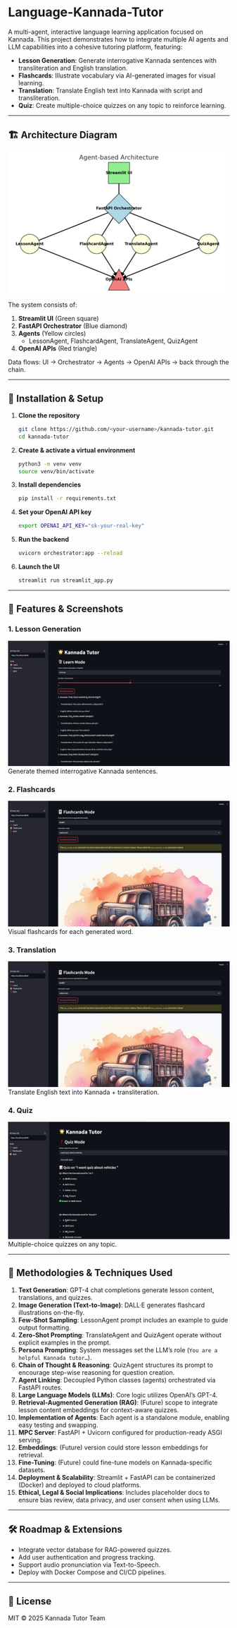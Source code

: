 # Language-Kannada-Tutor
A multi-agent, interactive language learning application focused on Kannada. This project demonstrates how to integrate multiple AI agents and LLM capabilities into a cohesive tutoring platform, featuring:

- **Lesson Generation**: Generate interrogative Kannada sentences with transliteration and English translation.  
- **Flashcards**: Illustrate vocabulary via AI-generated images for visual learning.  
- **Translation**: Translate English text into Kannada with script and transliteration.  
- **Quiz**: Create multiple-choice quizzes on any topic to reinforce learning.

---

## 🏗 Architecture Diagram

![Architecture Diagram](output.png)

The system consists of:
1. **Streamlit UI** (Green square)
2. **FastAPI Orchestrator** (Blue diamond)
3. **Agents** (Yellow circles)
   - LessonAgent, FlashcardAgent, TranslateAgent, QuizAgent
4. **OpenAI APIs** (Red triangle)

Data flows: UI → Orchestrator → Agents → OpenAI APIs → back through the chain.

---

## 🚀 Installation & Setup

1. **Clone the repository**
   ```bash
   git clone https://github.com/<your-username>/kannada-tutor.git
   cd kannada-tutor
   ```
2. **Create & activate a virtual environment**
   ```bash
   python3 -m venv venv
   source venv/bin/activate
   ```
3. **Install dependencies**
   ```bash
   pip install -r requirements.txt
   ```
4. **Set your OpenAI API key**
   ```bash
   export OPENAI_API_KEY="sk-your-real-key"
   ```
5. **Run the backend**
   ```bash
   uvicorn orchestrator:app --reload
   ```
6. **Launch the UI**
   ```bash
   streamlit run streamlit_app.py
   ```

---

## 🎯 Features & Screenshots

### 1. Lesson Generation
![Lesson Screenshot](IMG_3445.JPG)
Generate themed interrogative Kannada sentences.

### 2. Flashcards
![Flashcard Screenshot](IMG_3444.JPG)
Visual flashcards for each generated word.

### 3. Translation
![Translate Screenshot](IMG_3444.JPG)
Translate English text into Kannada + transliteration.

### 4. Quiz
![Quiz Screenshot](IMG_3447.JPG)
Multiple-choice quizzes on any topic.

---

## 🔬 Methodologies & Techniques Used

1. **Text Generation**: GPT-4 chat completions generate lesson content, translations, and quizzes.  
2. **Image Generation (Text-to-Image)**: DALL·E generates flashcard illustrations on-the-fly.  
3. **Few-Shot Sampling**: LessonAgent prompt includes an example to guide output formatting.  
4. **Zero-Shot Prompting**: TranslateAgent and QuizAgent operate without explicit examples in the prompt.  
5. **Persona Prompting**: System messages set the LLM’s role (``You are a helpful Kannada tutor…``).  
6. **Chain of Thought & Reasoning**: QuizAgent structures its prompt to encourage step-wise reasoning for question creation.  
7. **Agent Linking**: Decoupled Python classes (agents) orchestrated via FastAPI routes.  
8. **Large Language Models (LLMs)**: Core logic utilizes OpenAI’s GPT-4.  
9. **Retrieval-Augmented Generation (RAG)**: (Future) scope to integrate lesson content embeddings for context-aware quizzes.  
10. **Implementation of Agents**: Each agent is a standalone module, enabling easy testing and swapping.  
11. **MPC Server**: FastAPI + Uvicorn configured for production-ready ASGI serving.  
12. **Embeddings**: (Future) version could store lesson embeddings for retrieval.  
13. **Fine-Tuning**: (Future) could fine-tune models on Kannada-specific datasets.  
14. **Deployment & Scalability**: Streamlit + FastAPI can be containerized (Docker) and deployed to cloud platforms.  
15. **Ethical, Legal & Social Implications**: Includes placeholder docs to ensure bias review, data privacy, and user consent when using LLMs.

---

## 🛠 Roadmap & Extensions
- Integrate vector database for RAG-powered quizzes.  
- Add user authentication and progress tracking.  
- Support audio pronunciation via Text-to-Speech.  
- Deploy with Docker Compose and CI/CD pipelines.

---

## 📄 License

MIT © 2025 Kannada Tutor Team

